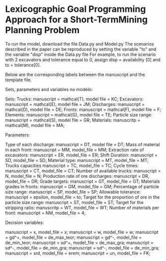 # Lexicographic Goal Programming Approach for a Short-TermMining Planning Problem

To run the model, download the file Data.py and Model.py
The scenarios described in the paper can be reproduced by setting the variable "to" and the variable "disp" inside the Data.py file
For example, to run the scenario with 2 excavators and tolerance equal to 0, assign disp = availability [0] and to = tolerance[0].

Below are the corresponding labels between the manuscript and the template file. 

Sets, parameters and variables no modelo:

Sets:
Trucks:              manuscript = mathcal(T), model file = KC;
Excavators:          manuscript = mathcal(E), model file = JM;
Discharges:          manuscript = mathcal(D), model file = DE;
Fronts:              manuscript = mathcal(F), model file = F;
Elements:            manuscript = mathcal(G), model file = TE;
Particle size range: manuscript = mathcal(S), model file = GR;
Materials:           manuscritp = mathcal(M), model file = MA;


Parameters:

Type of each discharge:            manuscript = DT, model file = DT;
Mass of material in each front:    manuscript = MM, model_file = MM;
Extraction rate of excavators:     manuscript = ER, model_file = ER;
Shift Duration:                    manuscript = SD, model_file = SD;
Material type:                     manuscript = MT, model_file = MT;
Trucks capacities                  manuscript = TC, model_file = TC;
Cycle times:                       manuscript = CT, model_file = CT;
Number of available trucks:        manuscript = N,  model_file = N;
Production rate of ore discharges: manuscript = DR, model_file = DR;
Grade targets:                     manuscript = GT, model_file = GT;
Materials grades in fronts:        manuscript = GM, model_file = GM;
Percentage of particle size range: manuscript = SP, model_file = SP;
Allowable tolerance:               manuscript = epsilon, model_file = to;
Target for the proportion of ore in the particle size range: manuscript = ST, model_file = ST;
Target for the stripping ratio:    manuscritp = WT, model_file = WT;
Number of materials per front:     manuscript = NM, model_file = 4;

Decision variables:

manuscript = x,    model_file = x;
manuscript = w,    model_file = w;
manuscript = gd^+, model_file = de_max_teor;
manuscript = gd^-, model_file = de_min_teor;
manuscript = sd^+, model_file = de_max_gra;
manuscript = sd^-, model_file = de_min_gra;
manuscript = sd^-, model_file = de_min_gra;
manuscript = srd,  model_file = erem;
manuscript = un,   model_file = FK;
